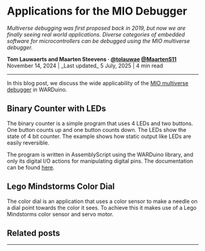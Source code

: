 <script setup>
    import { data } from '../.vitepress/config.data.ts'
    import citation from '../.vitepress/components/citation.vue'
</script>

# Applications for the MIO Debugger

_Multiverse debugging was first proposed back in 2019, but now we are finally seeing real world applications.
Diverse categories of embedded software for microcontrollers can be debugged using the MIO multiverse debugger._

<span style="font-size: var(--vp-custom-block-font-size);">
<b>Tom Lauwaerts and Maarten Steevens · <a href="https://github.com/tolauwae">@tolauwae</a> <a href="https://github.com/MaartenS11">@MaartenS11</a></b><br>
November 14, 2024 | _Last updated_ 5 July, 2025 | 4 min read
</span>

***

In this blog post, we discuss the wide applicability of the [MIO multiverse debugger](/reference/mio/) in WARDuino.

## Binary Counter with LEDs

The binary counter is a simple program that uses 4 LEDs and two buttons. One button counts up and one button counts down. The LEDs show the state of 4 bit counter. The example shows how static output like LEDs are easily reversible.

The program is written in AssemblyScript using the WARDuino library, and only its digital I/O actions for manipulating digital pins. The documentation can be found [here](/reference/actions/).

## Lego Mindstorms Color Dial

The color dial is an application that uses a color sensor to make a needle on a dial point towards the color it sees. To achieve this it makes use of a Lego Mindstorms color sensor and servo motor.

## Related posts

***

